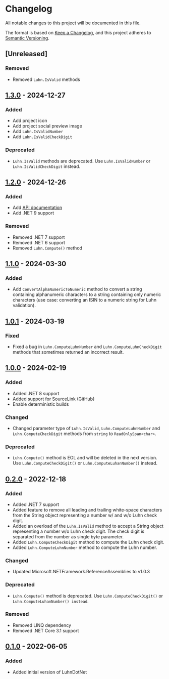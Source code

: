# Changelog
All notable changes to this project will be documented in this file.

The format is based on [Keep a Changelog](https://keepachangelog.com/en/1.0.0/),
and this project adheres to [Semantic Versioning](https://semver.org/spec/v2.0.0.html).

## [Unreleased]
### Removed
- Removed `Luhn.IsValid` methods

## [1.3.0] - 2024-12-27
### Added
- Add project icon
- Add project social preview image
- Add `Luhn.IsValidNumber`
- Add `Luhn.IsValidCheckDigit`

### Deprecated
- `Luhn.IsValid` methods are deprecated. Use `Luhn.IsValidNumber` or `Luhn.IsValidCheckDigit` instead.

## [1.2.0] - 2024-12-26
### Added
- Add [API documentation](https://sebastian-walther.de/LuhnDotNet/api/LuhnDotNet.html)
- Add .NET 9 support

### Removed
- Removed .NET 7 support
- Removed .NET 6 support
- Removed `Luhn.Compute()` method

## [1.1.0] - 2024-03-30
### Added
- Add `ConvertAlphaNumericToNumeric` method to convert a string containing alphanumeric characters to a string containing only numeric characters (use case: converting an ISIN to a numeric string for Luhn validation).

## [1.0.1] - 2024-03-19
### Fixed
- Fixed a bug in `Luhn.ComputeLuhnNumber` and `Luhn.ComputeLuhnCheckDigit` methods that sometimes returned an incorrect result.

## [1.0.0] - 2024-02-19
### Added
- Added .NET 8 support
- Added support for SourceLink (GitHub)
- Enable deterministic builds

### Changed
- Changed parameter type of `Luhn.IsValid`, `Luhn.ComputeLuhnNumber` and `Luhn.ComputeCheckDigit` methods from `string` to `ReadOnlySpan<char>`.

### Deprecated
- `Luhn.Compute()` method is EOL and will be deleted in the next version. Use `Luhn.ComputeCheckDigit()` or `Luhn.ComputeLuhanNumber()` instead.

## [0.2.0] - 2022-12-18
### Added
- Added .NET 7 support
- Added feature to remove all leading and trailing white-space characters from the String object representing a number w/ and w/o Luhn check digit.
- Added an overload of the `Luhn.IsValid` method to accept a String object representing a number w/o Luhn check digit. The check digit is separated from the number as single byte parameter.
- Added `Luhn.ComputeCheckDigit` method to compute the Luhn check digit.
- Added `Luhn.ComputeLuhnNumber` method to compute the Luhn number.

### Changed
- Updated Microsoft.NETFramework.ReferenceAssemblies to v1.0.3

### Deprecated
- `Luhn.Compute()` method is deprecated. Use `Luhn.ComputeCheckDigit()` or `Luhn.ComputeLuhanNumber() instead`.

### Removed
- Removed LINQ dependency
- Removed .NET Core 3.1 support

## [0.1.0] - 2022-06-05
### Added
- Added initial version of LuhnDotNet

[1.3.0]: https://github.com/shinji-san/LuhnDotNet/compare/v1.2.0..v1.3.0
[1.2.0]: https://github.com/shinji-san/LuhnDotNet/compare/v1.1.0..v1.2.0
[1.1.0]: https://github.com/shinji-san/LuhnDotNet/compare/v1.0.1..v1.1.0
[1.0.1]: https://github.com/shinji-san/LuhnDotNet/compare/v1.0.0..v1.0.1
[1.0.0]: https://github.com/shinji-san/LuhnDotNet/compare/v0.2.0..v1.0.0
[0.2.0]: https://github.com/shinji-san/LuhnDotNet/compare/v0.1.0..v0.2.0
[0.1.0]: https://github.com/shinji-san/LuhnDotNet/releases/tag/v0.1.0
